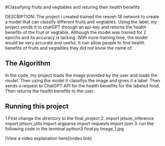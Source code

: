 #Classifying fruits and vegtables and returing their health benefits

 DESCRIPTION:
 The project i created trained the resnet-18 network to create a model that can classify different fruits and vegtables. Using the label, my project sends it to chatGPT through an api-key and returns the health benefits of the fruit or vegtable. Although the model was trained for 2 epochs and its accuracy is lacking. With more training time, the model would be very accurate and useful. It can allow people to find health benefits of fruits and vegtables they did not know the name of.

## The Algorithm

In the code, my project loads the image provided by the user and loads the model. Then using the model it classifys the image and gives it a label. Then sends a request to ChatGPT API for the health beneifits for the labeled food. Then returns the health benefits to the user.

## Running this project

1.First change the directory to the final_project
2. import jetson_inference
import jetson_utils
import argparse
import requests
import json
3. run the following code in the terminal python3 final.py Image_1.jpg

[View a video explanation here](video link)
